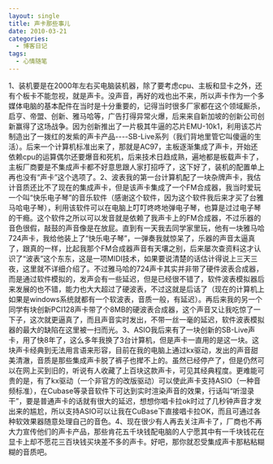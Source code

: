 ```yaml
---
layout: single
title: 声卡那些事儿
date: 2010-03-21
categories:
  - 博客日记
tags:
  - 心情随笔
---
```


1、装机要是在2000年左右买电脑装机器，除了要考虑cpu、主板和显卡之外，还有个板卡不能忽视，就是声卡。没声音，再好的戏也出不来，所以声卡作为一个多媒体电脑的基本配件在当时是十分重要的，记得当时很多厂家都在这个领域厮杀，启亨、帝盟、创新、雅马哈等，广告打得异常火爆，后来来自新加坡的创新公司创新赢得了这场战争。因为创新推出了一片极其牛逼的芯片EMU-10k1，利用该芯片制造出了一拨红的发紫的声卡产品----SB-Live系列（我们背地里管它叫傻逼的生活）。后来一个计算机标准出来了，那就是AC97，主板逐渐集成了声卡，开始还依赖cpu的运算偶尔还要爆音和死机，后来技术日趋成熟，遍地都是板载声卡了，主板厂商要是不集成声卡都不好意思跟人家打招呼了，这下好了，装机的配置单上再也没有“声卡”这个选项了。2、波表我的第一台计算机配了一块杂牌声卡，我估计音质还比不了现在的集成声卡，但是该声卡集成了一个FM合成器，我当时爱玩一个叫“快乐电子琴”的音乐软件（感谢这个软件，因为这个软件我后来才买了台雅马哈电子琴），利用该软件可以在电脑上叮叮咚咚地弹电子琴，也算是过过电子琴的干瘾。这个软件之所以可以发音就是依赖了我声卡上的FM合成器，不过乐器的音色很假，敲鼓的声音像是在放屁。直到有一天我去同学家里玩，他有一块雅马哈724声卡，我给他装上了“快乐电子琴”，一弹奏我就惊呆了，乐器的声音太逼真了，跟真的一样，比起我那个FM合成器声音有天壤之别，后来屡次查资料这才认识了“波表”这个东东，这是一项MIDI技术，如果要说清楚的话估计得说上三天三夜，这里就不详细介绍了。不过雅马哈的724声卡其实并非带了硬件波表合成器，而是通过软件模拟的，发声会有一些延迟，但是已经很不错了，软件波表模拟器后来发展的也不错，能力也大大超过了硬波表，不过这就是后话了（现在的计算机上如果是windows系统就都有一个软波表，音质一般，有延迟）。再后来我的另一个同学有块创新PCI128声卡带了个8MB的硬波表合成器，这个声音又让我吃惊了一下子，这次就更逼真了，而且声音实时发出，不带一丝一毫的延迟，软件波表模拟器的最大的缺陷在这里被一扫而光。3、ASIO我后来有了一块创新的SB-Live声卡，用了快8年了，这么多年我换了3台计算机，但是声卡一直用的是这一块。这块声卡经典到无法用言语来形容，目前在我的电脑上通过kx驱动，发出的声音甜美清澈，音质是那些集成声卡脱了裤子也撵不上的。虽然已经停产了，但是仍然可以在网上买到旧的，听说有人收藏了上百块这款声卡，可见其经典程度。更难能可贵的是，有了kx驱动（一个非官方的改版驱动）可以使此声卡支持ASIO（一种音频标准），在Cubase等录音软件下可达到实时渲染声音的效果，行话叫“听湿录干”，要是普通声卡的话就有很大的延迟，想想你唱卡拉ok时过了几秒钟声音才发出来的尴尬，所以支持ASIO可以让我在CuBase下直接唱卡拉OK，而且可通过各种软效果器随意处理自己的音色。4、现在很少有人再去关注声卡了，厂商也不再大力宣传他们的声卡产品，那些肯花五千块钱配电脑的人宁愿其中有一千块钱花在显卡上却不愿花三百块钱买块差不多的声卡。好吧，那你就忍受集成声卡那粘粘糊糊的音质吧。
